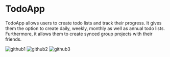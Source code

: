 # TodoApp

TodoApp allows users to create todo lists and track their progress. It gives them the option to create daily, weekly, monthly as well as annual todo lists. Furthermore, it allows them to create synced group projects with their friends.

![github1](https://user-images.githubusercontent.com/20831683/44858046-ba620e80-ac36-11e8-83dd-5377331668f3.png) ![github2](https://user-images.githubusercontent.com/20831683/44858205-1c227880-ac37-11e8-9a3a-b15b06dcb9fc.png) ![github3](https://user-images.githubusercontent.com/20831683/44858365-702d5d00-ac37-11e8-88cc-33a5c25b5729.png)



